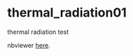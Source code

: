 # thermal_radiation01
thermal radiation test

nbviewer [here](https://nbviewer.jupyter.org/github/ysbach/thermal_radiation01/tree/master/).
